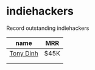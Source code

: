 # indiehackers
Record outstanding indiehackers

|                  name                   | MRR  |
| :-------------------------------------: | :--: |
| [Tony Dinh](https://news.tonydinh.com/) | $45K |
|                                         |      |
|                                         |      |

